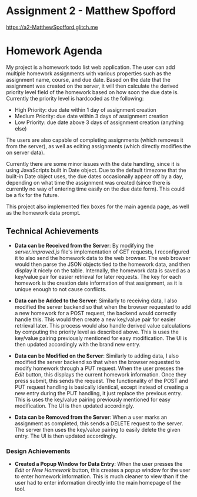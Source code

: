 # Assignment 2 - Matthew Spofford

<https://a2-MatthewSpofford.glitch.me>

# Homework Agenda

My project is a homework todo list web application. The user can add multiple homework assignments with various properties such as the assignment name, course, and due date. Based on the date that the assignment was created on the server, it will then calculate the derived priority level field of the homework based on how soon the due date is. Currently the priority level is hardcoded as the following:

- High Priority: due date within 1 day of assignment creation
- Medium Priority: due date within 3 days of assignment creation
- Low Priority: due date above 3 days of assignment creation (anything else)

The users are also capable of completing assignments (which removes it from the server), as well as editing assignments (which directly modifies the on server data).

Currently there are some minor issues with the date handling, since it is using JavaScripts built in Date object. Due to the default timezone that the built-in Date object uses, the due dates occasionally appear off by a day, depending on what time the assignment was created (since there is currently no way of entering time easily on the due date form). This could be a fix for the future.

This project also implemented flex boxes for the main agenda page, as well as the homework data prompt.

## Technical Achievements

- **Data can be Received from the Server**: By modifying the *server.improved.js* file's implementation of GET requests, I reconfigured it to also send the homework data to the web browser. The web browser would then parse the JSON objects tied to the homework data, and then display it nicely on the table. Internally, the homework data is saved as a key/value pair for easier retrieval for later requests. The key for each homework is the creation date information of that assignment, as it is unique enough to not cause conflicts.

- **Data can be Added to the Server**: Similarly to receiving data, I also modified the server backend so that when the browser requested to add a new homework for a POST request, the backend would correctly handle this. This would then create a new key/value pair for easier retrieval later. This process would also handle derived value calculations by computing the priority level as described above. This is uses the key/value pairing previously mentioned for easy modification. The UI is then updated accordingly with the brand new entry.

- **Data can be Modified on the Server**: Similarly to adding data, I also modified the server backend so that when the browser requested to modify homework through a PUT request. When the user presses the *Edit* button, this displays the current homework information. Once they press submit, this sends the request. The functionality of the POST and PUT request handling is basically identical, except instead of creating a new entry during the PUT handling, it just replace the previous entry. This is uses the key/value pairing previously mentioned for easy modification. The UI is then updated accordingly.

- **Data can be Removed from the Server**: When a user marks an assignment as completed, this sends a DELETE request to the server. The server then uses the key/value pairing to easily delete the given entry. The UI is then updated accordingly.

### Design Achievements

- **Created a Popup Window for Data Entry**: When the user presses the *Edit* or *New Homework* button, this creates a popup window for the user to enter homework information. This is much cleaner to view than if the user had to enter information directly into the main homepage of the tool.
